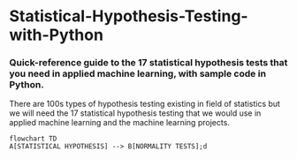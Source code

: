 # Statistical-Hypothesis-Testing-with-Python
### Quick-reference guide to the 17 statistical hypothesis tests that you need in applied machine learning, with sample code in Python.

There are 100s types of hypothesis testing existing in field of statistics but we will need the 17 statistical hypothesis testing that we would use in applied machine learning and the machine learning projects.

```mermaid
flowchart TD
A[STATISTICAL HYPOTHESIS] --> B[NORMALITY TESTS];d
```
